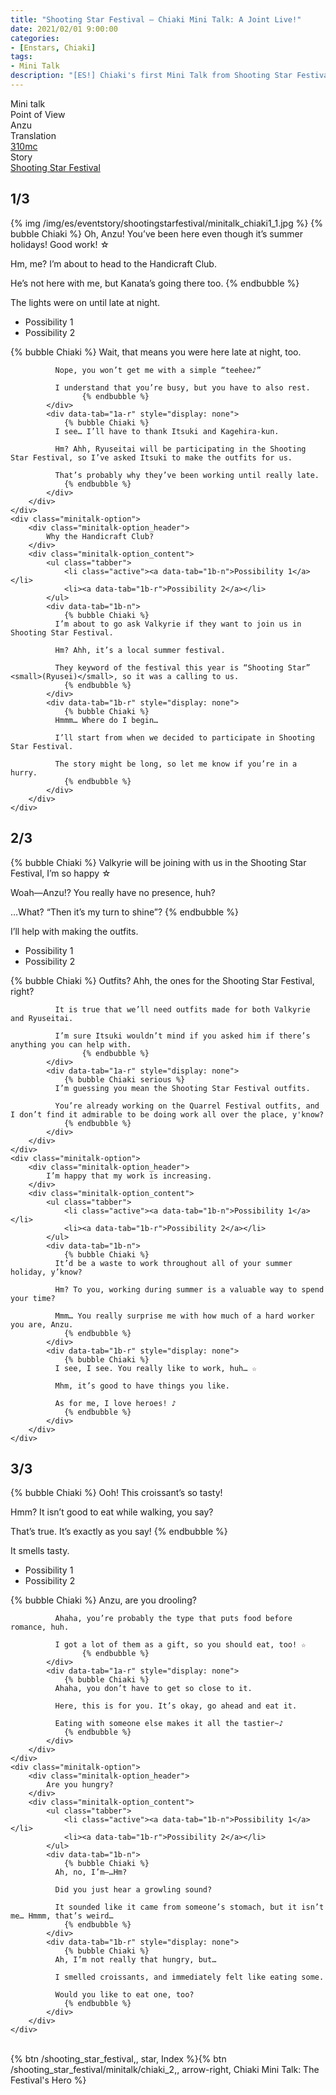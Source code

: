 ```yaml
---
title: "Shooting Star Festival – Chiaki Mini Talk: A Joint Live!"
date: 2021/02/01 9:00:00
categories:
- [Enstars, Chiaki]
tags:
- Mini Talk
description: "[ES!] Chiaki's first Mini Talk from Shooting Star Festival. From Anzu's POV."
---
```

<div class="three-wrapper" style="--storyColor:#965e7d;--storyColor-rgb:150,94,125;--storyColor-h:326.8;--storyColor-s: 23%;--storyColor-l:47.8%;">
    <div class="info-area">
        <div class="info">
            <div class="info-item characters">
                <div class="label">
                    Mini talk
                </div>
                <div class="value">
								<a href="/categories/Enstars/Chiaki" character="Chiaki"></a>
                </div>
            </div>
            <div class="info-item one">
                <div class="label">
                    Point of View
                </div>
                <div class="value">
                    Anzu
                </div>
            </div>
            <div class="info-item two">
                <div class="label">
                    Translation
                </div>
                <div class="value">
                    <a href="/about">310mc</a>
                </div>
            </div>
            <div class="info-item three">
                <div class="label">
                   Story
                </div>
                <div class="value">
                    <a href="/shooting_star_festival">Shooting Star Festival</a>
                </div>
            </div>
        </div>
    </div>
</div>

<!-- more -->

## <div mt="rare"></div> 1/3
{% img /img/es/eventstory/shootingstarfestival/minitalk_chiaki1_1.jpg %}
{% bubble Chiaki %}
Oh, Anzu! You’ve been here even though it’s summer holidays! Good work! ☆

Hm, me? I’m about to head to the Handicraft Club.

He’s not here with me, but Kanata’s going there too.
{% endbubble %}

<div class="minitalk" character="Anzu">
    <div class="minitalk-option">
        <div class="minitalk-option_header">
            The lights were on until late at night.
        </div>
        <div class="minitalk-option_content">
			<ul class="tabber">
				<li class="active"><a data-tab="1a-n">Possibility 1</a></li>
				<li><a data-tab="1a-r">Possibility 2</a></li>
			</ul>
			<div data-tab="1a-n">
            	{% bubble Chiaki %}
              Wait, that means you were here late at night, too.

              Nope, you won’t get me with a simple “teehee♪”

              I understand that you’re busy, but you have to also rest.
					{% endbubble %}
			</div>
			<div data-tab="1a-r" style="display: none">
            	{% bubble Chiaki %}
              I see… I’ll have to thank Itsuki and Kagehira-kun.

              Hm? Ahh, Ryuseitai will be participating in the Shooting Star Festival, so I’ve asked Itsuki to make the outfits for us.

              That’s probably why they’ve been working until really late.
				{% endbubble %}
			</div>
        </div>
    </div>
	<div class="minitalk-option">
        <div class="minitalk-option_header">
            Why the Handicraft Club?
        </div>
        <div class="minitalk-option_content">
			<ul class="tabber">
				<li class="active"><a data-tab="1b-n">Possibility 1</a></li>
				<li><a data-tab="1b-r">Possibility 2</a></li>
			</ul>
			<div data-tab="1b-n">
            	{% bubble Chiaki %}
              I’m about to go ask Valkyrie if they want to join us in Shooting Star Festival.

              Hm? Ahh, it’s a local summer festival.

              They keyword of the festival this year is “Shooting Star” <small>(Ryusei)</small>, so it was a calling to us.
				{% endbubble %}
			</div>
			<div data-tab="1b-r" style="display: none">
            	{% bubble Chiaki %}
              Hmmm… Where do I begin…

              I’ll start from when we decided to participate in Shooting Star Festival.

              The story might be long, so let me know if you’re in a hurry.
				{% endbubble %}
			</div>
        </div>
    </div>
</div>

## <div mt="rare"></div> 2/3
{% bubble Chiaki %}
Valkyrie will be joining with us in the Shooting Star Festival, I’m so happy ☆

Woah—Anzu!? You really have no presence, huh?

…What? “Then it’s my turn to shine”?
{% endbubble %}

<div class="minitalk" character="Anzu">
    <div class="minitalk-option">
        <div class="minitalk-option_header">
            I’ll help with making the outfits.
        </div>
        <div class="minitalk-option_content">
			<ul class="tabber">
				<li class="active"><a data-tab="1a-n">Possibility 1</a></li>
				<li><a data-tab="1a-r">Possibility 2</a></li>
			</ul>
			<div data-tab="1a-n">
            	{% bubble Chiaki %}
              Outfits? Ahh, the ones for the Shooting Star Festival, right?

              It is true that we’ll need outfits made for both Valkyrie and Ryuseitai.

              I’m sure Itsuki wouldn’t mind if you asked him if there’s anything you can help with.
					{% endbubble %}
			</div>
			<div data-tab="1a-r" style="display: none">
            	{% bubble Chiaki serious %}
              I’m guessing you mean the Shooting Star Festival outfits.

              You’re already working on the Quarrel Festival outfits, and I don’t find it admirable to be doing work all over the place, y'know?
				{% endbubble %}
			</div>
        </div>
    </div>
	<div class="minitalk-option">
        <div class="minitalk-option_header">
            I’m happy that my work is increasing.
        </div>
        <div class="minitalk-option_content">
			<ul class="tabber">
				<li class="active"><a data-tab="1b-n">Possibility 1</a></li>
				<li><a data-tab="1b-r">Possibility 2</a></li>
			</ul>
			<div data-tab="1b-n">
            	{% bubble Chiaki %}
              It’d be a waste to work throughout all of your summer holiday, y’know?

              Hm? To you, working during summer is a valuable way to spend your time?

              Mmm… You really surprise me with how much of a hard worker you are, Anzu.
				{% endbubble %}
			</div>
			<div data-tab="1b-r" style="display: none">
            	{% bubble Chiaki %}
              I see, I see. You really like to work, huh… ☆

              Mhm, it’s good to have things you like.

              As for me, I love heroes! ♪
				{% endbubble %}
			</div>
        </div>
    </div>
</div>

## <div mt="rare"></div> 3/3
{% bubble Chiaki %}
Ooh! This croissant’s so tasty!

Hmm? It isn’t good to eat while walking, you say?

That’s true. It’s exactly as you say!
{% endbubble %}

<div class="minitalk" character="Anzu">
    <div class="minitalk-option">
        <div class="minitalk-option_header">
            It smells tasty.
        </div>
        <div class="minitalk-option_content">
			<ul class="tabber">
				<li class="active"><a data-tab="1a-n">Possibility 1</a></li>
				<li><a data-tab="1a-r">Possibility 2</a></li>
			</ul>
			<div data-tab="1a-n">
            	{% bubble Chiaki %}
              Anzu, are you drooling?

              Ahaha, you’re probably the type that puts food before romance, huh.

              I got a lot of them as a gift, so you should eat, too! ☆
					{% endbubble %}
			</div>
			<div data-tab="1a-r" style="display: none">
            	{% bubble Chiaki %}
              Ahaha, you don’t have to get so close to it.

              Here, this is for you. It’s okay, go ahead and eat it.

              Eating with someone else makes it all the tastier~♪
				{% endbubble %}
			</div>
        </div>
    </div>
	<div class="minitalk-option">
        <div class="minitalk-option_header">
            Are you hungry?
        </div>
        <div class="minitalk-option_content">
			<ul class="tabber">
				<li class="active"><a data-tab="1b-n">Possibility 1</a></li>
				<li><a data-tab="1b-r">Possibility 2</a></li>
			</ul>
			<div data-tab="1b-n">
            	{% bubble Chiaki %}
              Ah, no, I’m—…Hm?

              Did you just hear a growling sound?

              It sounded like it came from someone’s stomach, but it isn’t me… Hmmm, that’s weird…
				{% endbubble %}
			</div>
			<div data-tab="1b-r" style="display: none">
            	{% bubble Chiaki %}
              Ah, I’m not really that hungry, but…

              I smelled croissants, and immediately felt like eating some.

              Would you like to eat one, too?
				{% endbubble %}
			</div>
        </div>
    </div>
</div>
<br>
<div toc>{% btn /shooting_star_festival,, star, Index %}{% btn /shooting_star_festival/minitalk/chiaki_2,, arrow-right, Chiaki Mini Talk: The Festival's Hero %}</div>
